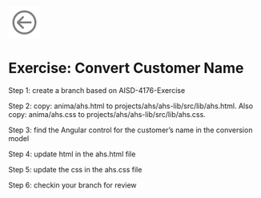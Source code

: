 ![Back to the Beginning](media/arrow-circle-left.svg)

# Exercise: Convert Customer Name

Step 1: create a branch based on AISD-4176-Exercise

Step 2: copy: anima/ahs.html to projects/ahs/ahs-lib/src/lib/ahs.html. Also copy: anima/ahs.css to projects/ahs/ahs-lib/src/lib/ahs.css.

Step 3: find the Angular control for the customer’s name in the conversion model

Step 4: update html in the ahs.html file

Step 5: update the css in the ahs.css file

Step 6: checkin your branch for review
